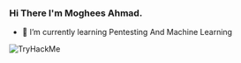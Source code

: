 ### Hi There I'm Moghees Ahmad. 

- 🌱 I’m currently learning Pentesting And Machine Learning
 <img src="https://tryhackme-badges.s3.amazonaws.com/mogheesahmad244.png" alt="TryHackMe">
